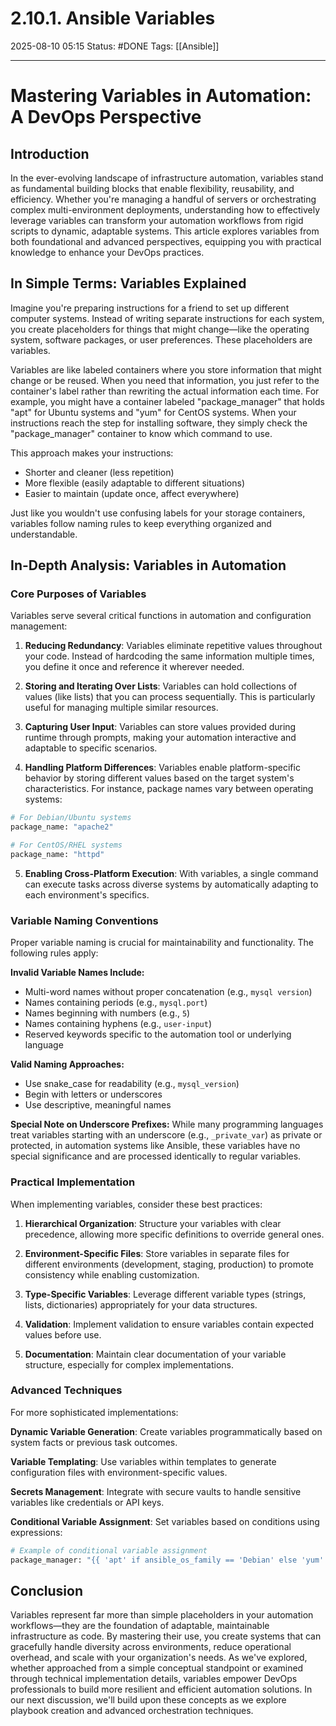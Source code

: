 # 2.10.1. Ansible Variables

2025-08-10 05:15
Status: #DONE 
Tags: [[Ansible]]

---
# Mastering Variables in Automation: A DevOps Perspective

## Introduction

In the ever-evolving landscape of infrastructure automation, variables stand as fundamental building blocks that enable flexibility, reusability, and efficiency. Whether you're managing a handful of servers or orchestrating complex multi-environment deployments, understanding how to effectively leverage variables can transform your automation workflows from rigid scripts to dynamic, adaptable systems. This article explores variables from both foundational and advanced perspectives, equipping you with practical knowledge to enhance your DevOps practices.

## In Simple Terms: Variables Explained

Imagine you're preparing instructions for a friend to set up different computer systems. Instead of writing separate instructions for each system, you create placeholders for things that might change—like the operating system, software packages, or user preferences. These placeholders are variables.

Variables are like labeled containers where you store information that might change or be reused. When you need that information, you just refer to the container's label rather than rewriting the actual information each time. For example, you might have a container labeled "package_manager" that holds "apt" for Ubuntu systems and "yum" for CentOS systems. When your instructions reach the step for installing software, they simply check the "package_manager" container to know which command to use.

This approach makes your instructions:
- Shorter and cleaner (less repetition)
- More flexible (easily adaptable to different situations)
- Easier to maintain (update once, affect everywhere)

Just like you wouldn't use confusing labels for your storage containers, variables follow naming rules to keep everything organized and understandable.

## In-Depth Analysis: Variables in Automation

### Core Purposes of Variables

Variables serve several critical functions in automation and configuration management:

1. **Reducing Redundancy**: Variables eliminate repetitive values throughout your code. Instead of hardcoding the same information multiple times, you define it once and reference it wherever needed.

2. **Storing and Iterating Over Lists**: Variables can hold collections of values (like lists) that you can process sequentially. This is particularly useful for managing multiple similar resources.

3. **Capturing User Input**: Variables can store values provided during runtime through prompts, making your automation interactive and adaptable to specific scenarios.

4. **Handling Platform Differences**: Variables enable platform-specific behavior by storing different values based on the target system's characteristics. For instance, package names vary between operating systems:

```bash
# For Debian/Ubuntu systems
package_name: "apache2"

# For CentOS/RHEL systems
package_name: "httpd"
```

5. **Enabling Cross-Platform Execution**: With variables, a single command can execute tasks across diverse systems by automatically adapting to each environment's specifics.

### Variable Naming Conventions

Proper variable naming is crucial for maintainability and functionality. The following rules apply:

**Invalid Variable Names Include:**
- Multi-word names without proper concatenation (e.g., `mysql version`)
- Names containing periods (e.g., `mysql.port`)
- Names beginning with numbers (e.g., `5`)
- Names containing hyphens (e.g., `user-input`)
- Reserved keywords specific to the automation tool or underlying language

**Valid Naming Approaches:**
- Use snake_case for readability (e.g., `mysql_version`)
- Begin with letters or underscores
- Use descriptive, meaningful names

**Special Note on Underscore Prefixes:**
While many programming languages treat variables starting with an underscore (e.g., `_private_var`) as private or protected, in automation systems like Ansible, these variables have no special significance and are processed identically to regular variables.

### Practical Implementation

When implementing variables, consider these best practices:

1. **Hierarchical Organization**: Structure your variables with clear precedence, allowing more specific definitions to override general ones.

2. **Environment-Specific Files**: Store variables in separate files for different environments (development, staging, production) to promote consistency while enabling customization.

3. **Type-Specific Variables**: Leverage different variable types (strings, lists, dictionaries) appropriately for your data structures.

4. **Validation**: Implement validation to ensure variables contain expected values before use.

5. **Documentation**: Maintain clear documentation of your variable structure, especially for complex implementations.

### Advanced Techniques

For more sophisticated implementations:

**Dynamic Variable Generation**: Create variables programmatically based on system facts or previous task outcomes.

**Variable Templating**: Use variables within templates to generate configuration files with environment-specific values.

**Secrets Management**: Integrate with secure vaults to handle sensitive variables like credentials or API keys.

**Conditional Variable Assignment**: Set variables based on conditions using expressions:

```bash
# Example of conditional variable assignment
package_manager: "{{ 'apt' if ansible_os_family == 'Debian' else 'yum' }}"
```

## Conclusion

Variables represent far more than simple placeholders in your automation workflows—they are the foundation of adaptable, maintainable infrastructure as code. By mastering their use, you create systems that can gracefully handle diversity across environments, reduce operational overhead, and scale with your organization's needs. As we've explored, whether approached from a simple conceptual standpoint or examined through technical implementation details, variables empower DevOps professionals to build more resilient and efficient automation solutions. In our next discussion, we'll build upon these concepts as we explore playbook creation and advanced orchestration techniques.